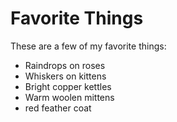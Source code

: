 # Favorite Things

These are a few of my favorite things:

- Raindrops on roses
- Whiskers on kittens
- Bright copper kettles
- Warm woolen mittens
- red feather coat 
